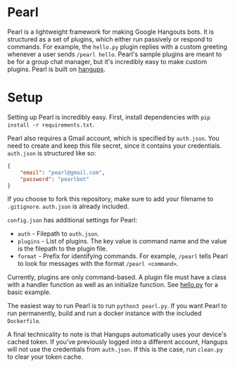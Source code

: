 # Pearl
Pearl is a lightweight framework for making Google Hangouts bots. It is structured as a set of plugins, which either run passively or respond to commands. For example, the `hello.py` plugin replies with a custom greeting whenever a user sends `/pearl hello`. Pearl's sample plugins are meant to be for a group chat manager, but it's incredibly easy to make custom plugins. Pearl is built on [hangups](https://github.com/tdryer/hangups).

# Setup
Setting up Pearl is incredibly easy. First, install dependencies with `pip install -r requirements.txt`.

Pearl also requires a Gmail account, which is specified by `auth.json`. You need to create and keep this file secret, since it contains your credentials. `auth.json` is structured like so:
```json
{
	"email": "pearl@gmail.com",
	"password": "pearlbot"
}
```
If you choose to fork this repository, make sure to add your filename to `.gitignore`. `auth.json` is already included.

`config.json` has additional settings for Pearl:
* `auth` - Filepath to `auth.json`.
* `plugins` - List of plugins. The key value is command name and the value is the filepath to the plugin file.
* `format` - Prefix for identifying commands. For example, `/pearl` tells Pearl to look for messages with the format `/pearl <command>`.

Currently, plugins are only command-based. A plugin file must have a class with a handler function as well as an initialize function. See [hello.py](https://github.com/defund/pearl/blob/master/plugins/hello.py) for a basic example.

The easiest way to run Pearl is to run `python3 pearl.py`. If you want Pearl to run permanently, build and run a docker instance with the included `Dockerfile`.

A final technicality to note is that Hangups automatically uses your device's cached token. If you've previously logged into a different account, Hangups will not use the credentials from `auth.json`. If this is the case, run `clean.py` to clear your token cache.